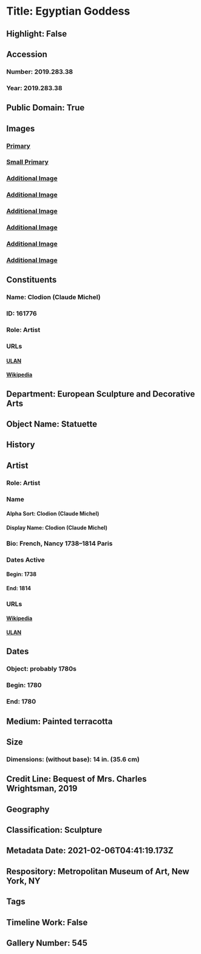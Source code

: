 # Title: Egyptian Goddess
## Highlight: False
## Accession
### Number: 2019.283.38
### Year: 2019.283.38
## Public Domain: True
## Images
### [Primary](https://images.metmuseum.org/CRDImages/es/original/DP-19429-012.jpg)
### [Small Primary](https://images.metmuseum.org/CRDImages/es/web-large/DP-19429-012.jpg)
### [Additional Image](https://images.metmuseum.org/CRDImages/es/original/DP-19429-011.jpg)
### [Additional Image](https://images.metmuseum.org/CRDImages/es/original/DP-19429-089.jpg)
### [Additional Image](https://images.metmuseum.org/CRDImages/es/original/DP-19429-094.jpg)
### [Additional Image](https://images.metmuseum.org/CRDImages/es/original/DP-19429-092.jpg)
### [Additional Image](https://images.metmuseum.org/CRDImages/es/original/DP-19429-093.jpg)
### [Additional Image](https://images.metmuseum.org/CRDImages/es/original/DP-19429-095.jpg)
## Constituents
### Name: Clodion (Claude Michel)
### ID: 161776
### Role: Artist
### URLs
#### [ULAN](http://vocab.getty.edu/page/ulan/500115369)
#### [Wikipedia](https://www.wikidata.org/wiki/Q2979538)
## Department: European Sculpture and Decorative Arts
## Object Name: Statuette
## History
## Artist
### Role: Artist
### Name
#### Alpha Sort: Clodion (Claude Michel)
#### Display Name: Clodion (Claude Michel)
### Bio: French, Nancy 1738–1814 Paris
### Dates Active
#### Begin: 1738
#### End: 1814
### URLs
#### [Wikipedia](https://www.wikidata.org/wiki/Q2979538)
#### [ULAN](http://vocab.getty.edu/page/ulan/500115369)
## Dates
### Object: probably 1780s
### Begin: 1780
### End: 1780
## Medium: Painted terracotta
## Size
### Dimensions: (without base): 14 in. (35.6 cm)
## Credit Line: Bequest of Mrs. Charles Wrightsman, 2019
## Geography
## Classification: Sculpture
## Metadata Date: 2021-02-06T04:41:19.173Z
## Respository: Metropolitan Museum of Art, New York, NY
## Tags
## Timeline Work: False
## Gallery Number: 545